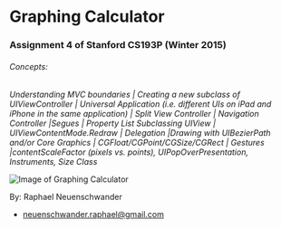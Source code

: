 # Graphing Calculator
### Assignment 4 of Stanford CS193P (Winter 2015)
###### Concepts:
*Understanding MVC boundaries | Creating a new subclass of UIViewController | Universal Application (i.e. different UIs on iPad and iPhone in the same application) | Split View Controller | Navigation Controller |Segues | Property List  Subclassing UIView | UIViewContentMode.Redraw | Delegation |Drawing with UIBezierPath and/or Core Graphics | CGFloat/CGPoint/CGSize/CGRect | Gestures |contentScaleFactor (pixels vs. points), UIPopOverPresentation, Instruments, Size Class*


![Image of Graphing Calculator](https://cloud.githubusercontent.com/assets/11804885/9836532/b08507fa-5a1d-11e5-89d3-b0508f5f4a70.png) 


By: Raphael Neuenschwander
- neuenschwander.raphael@gmail.com
